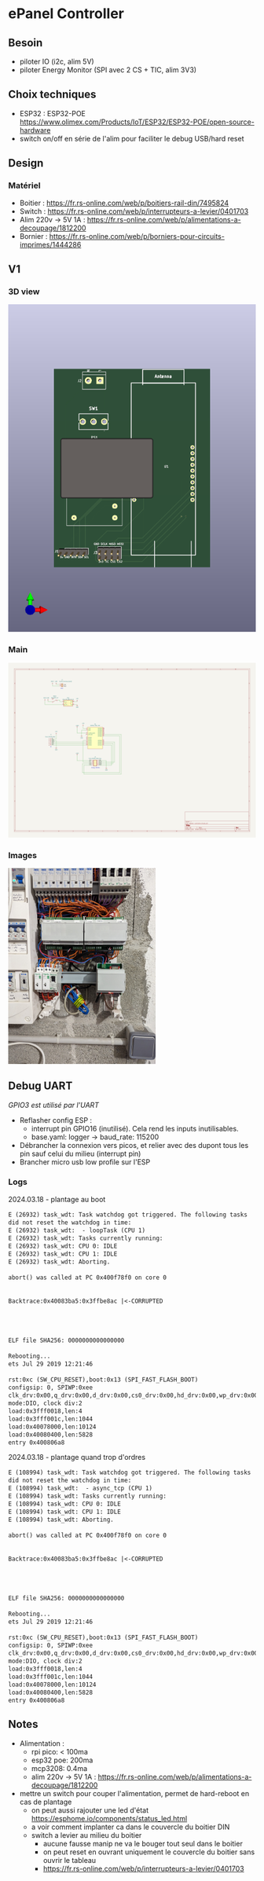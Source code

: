 # ePanel Controller

## Besoin

- piloter IO (i2c, alim 5V)
- piloter Energy Monitor (SPI avec 2 CS + TIC, alim 3V3)

## Choix techniques

- ESP32 : ESP32-POE https://www.olimex.com/Products/IoT/ESP32/ESP32-POE/open-source-hardware
- switch on/off en série de l'alim pour faciliter le debug USB/hard reset

## Design

### Matériel

- Boitier : https://fr.rs-online.com/web/p/boitiers-rail-din/7495824
- Switch : https://fr.rs-online.com/web/p/interrupteurs-a-levier/0401703
- Alim 220v -> 5V 1A : https://fr.rs-online.com/web/p/alimentations-a-decoupage/1812200
- Bornier : https://fr.rs-online.com/web/p/borniers-pour-circuits-imprimes/1444286

## V1

### 3D view

![](v1/3dview.png)

### Main

![](v1/schematic.png)

### Images

<img src="v1/pictures/tableau.jpg" width="300">

## Debug UART

_GPIO3 est utilisé par l'UART_

- Reflasher config ESP :
  - interrupt pin GPIO16 (inutilisé). Cela rend les inputs inutilisables.
  - base.yaml: logger -> baud_rate: 115200
- Débrancher la connexion vers picos, et relier avec des dupont tous les pin sauf celui du milieu (interrupt pin)
- Brancher micro usb low profile sur l'ESP

### Logs

2024.03.18 - plantage au boot

```
E (26932) task_wdt: Task watchdog got triggered. The following tasks did not reset the watchdog in time:
E (26932) task_wdt:  - loopTask (CPU 1)
E (26932) task_wdt: Tasks currently running:
E (26932) task_wdt: CPU 0: IDLE
E (26932) task_wdt: CPU 1: IDLE
E (26932) task_wdt: Aborting.

abort() was called at PC 0x400f78f0 on core 0


Backtrace:0x40083ba5:0x3ffbe8ac |<-CORRUPTED




ELF file SHA256: 0000000000000000

Rebooting...
ets Jul 29 2019 12:21:46

rst:0xc (SW_CPU_RESET),boot:0x13 (SPI_FAST_FLASH_BOOT)
configsip: 0, SPIWP:0xee
clk_drv:0x00,q_drv:0x00,d_drv:0x00,cs0_drv:0x00,hd_drv:0x00,wp_drv:0x00
mode:DIO, clock div:2
load:0x3fff0018,len:4
load:0x3fff001c,len:1044
load:0x40078000,len:10124
load:0x40080400,len:5828
entry 0x400806a8
```

2024.03.18 - plantage quand trop d'ordres

```
E (108994) task_wdt: Task watchdog got triggered. The following tasks did not reset the watchdog in time:
E (108994) task_wdt:  - async_tcp (CPU 1)
E (108994) task_wdt: Tasks currently running:
E (108994) task_wdt: CPU 0: IDLE
E (108994) task_wdt: CPU 1: IDLE
E (108994) task_wdt: Aborting.

abort() was called at PC 0x400f78f0 on core 0


Backtrace:0x40083ba5:0x3ffbe8ac |<-CORRUPTED




ELF file SHA256: 0000000000000000

Rebooting...
ets Jul 29 2019 12:21:46

rst:0xc (SW_CPU_RESET),boot:0x13 (SPI_FAST_FLASH_BOOT)
configsip: 0, SPIWP:0xee
clk_drv:0x00,q_drv:0x00,d_drv:0x00,cs0_drv:0x00,hd_drv:0x00,wp_drv:0x00
mode:DIO, clock div:2
load:0x3fff0018,len:4
load:0x3fff001c,len:1044
load:0x40078000,len:10124
load:0x40080400,len:5828
entry 0x400806a8
```

## Notes

- Alimentation : 
  - rpi pico: < 100ma
  - esp32 poe: 200ma
  - mcp3208: 0.4ma
  - alim 220v -> 5V 1A : https://fr.rs-online.com/web/p/alimentations-a-decoupage/1812200
- mettre un switch pour couper l'alimentation, permet de hard-reboot en cas de plantage
  - on peut aussi rajouter une led d'état https://esphome.io/components/status_led.html
  - a voir comment implanter ca dans le couvercle du boitier DIN
  - switch a levier au milieu du boitier 
    - aucune fausse manip ne va le bouger tout seul dans le boitier
    - on peut reset en ouvrant uniquement le couvercle du boitier sans ouvrir le tableau
    - https://fr.rs-online.com/web/p/interrupteurs-a-levier/0401703
